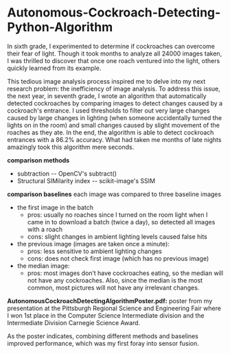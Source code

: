 # Autonomous-Cockroach-Detecting-Python-Algorithm
In sixth grade, I experimented to determine if cockroaches can overcome their fear of light. Though it took months to analyze all 24000 images taken, I was thrilled to discover that once one roach ventured into the light, others quickly learned from its example.

This tedious image analysis process inspired me to delve into my next research problem: the inefficiency of image analysis. To address this issue, the next year, in seventh grade, I wrote an algorithm that automatically detected cockroaches by comparing images to detect changes caused by a cockroach's entrance. I used thresholds to filter out very large changes caused by large changes in lighting (when someone accidentally turned the lights on in the room) and small changes caused by slight movement of the roaches as they ate. In the end, the algorithm is able to detect cockroach entrances with a 86.2% accuracy. What had taken me months of late nights amazingly took this algorithm mere seconds.

**comparison methods**
- subtraction -- OpenCV's subtract()
- Structural SIMilarity index -- scikit-image's SSIM

**comparison baselines**
each image was compared to three baseline images
- the first image in the batch 
  - pros: usually no roaches since I turned on the room light when I came in to download a batch (twice a day), so detected all images with a roach
  - cons: slight changes in ambient lighting levels caused false hits
- the previous image (images are taken once a minute):
  - pros: less sensitive to ambient lighting changes
  - cons: does not check first image (which has no previous image)
- the median image:
  - pros: most images don’t have cockroaches eating, so the median will not have any cockroaches.
    Also, since the median is the most common, most pictures will not have any irrelevant changes.
  

**AutonomousCockroachDetectingAlgorithmPoster.pdf:** poster from my presentation at the Pittsburgh Regional Science and Engineering Fair where I won 1st place in the Computer Science Intermediate division and the Intermediate Division Carnegie Science Award.

As the poster indicates, combining different methods and baselines improved performance, which was my first foray into sensor fusion.
